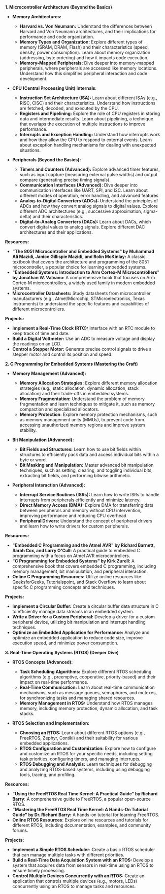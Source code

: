 **1. Microcontroller Architecture (Beyond the Basics)**

* **Memory Architectures:**
    * **Harvard vs. Von Neumann:** Understand the differences between Harvard and Von Neumann architectures, and their implications for performance and code organization.
    * **Memory Types and Organization:** Explore different types of memory (SRAM, DRAM, Flash) and their characteristics (speed, density, power consumption). Learn about memory organization (addressing, byte ordering) and how it impacts code execution.
    * **Memory-Mapped Peripherals:** Dive deeper into memory-mapped peripherals, where peripherals are accessed like memory locations. Understand how this simplifies peripheral interaction and code development.

* **CPU (Central Processing Unit) Internals:**
    * **Instruction Set Architecture (ISA):**  Learn about different ISAs (e.g., RISC, CISC) and their characteristics. Understand how instructions are fetched, decoded, and executed by the CPU.
    * **Registers and Pipelining:** Explore the role of CPU registers in storing data and intermediate results. Learn about pipelining, a technique that overlaps the execution of multiple instructions to improve performance.
    * **Interrupts and Exception Handling:** Understand how interrupts work and how they allow the CPU to respond to external events. Learn about exception handling mechanisms for dealing with unexpected situations.

* **Peripherals (Beyond the Basics):**
    * **Timers and Counters (Advanced):** Explore advanced timer features, such as input capture (measuring external pulse widths) and output compare (generating precise timing signals).
    * **Communication Interfaces (Advanced):** Dive deeper into communication interfaces like UART, SPI, and I2C. Learn about different modes of operation, error handling, and advanced features.
    * **Analog-to-Digital Converters (ADCs):** Understand the principles of ADCs and how they convert analog signals to digital values. Explore different ADC architectures (e.g., successive approximation, sigma-delta) and their characteristics.
    * **Digital-to-Analog Converters (DACs):** Learn about DACs, which convert digital values to analog signals. Explore different DAC architectures and their applications.

**Resources:**

* **"The 8051 Microcontroller and Embedded Systems" by Muhammad Ali Mazidi, Janice Gillispie Mazidi, and Rolin McKinlay:** A classic textbook that covers the architecture and programming of the 8051 microcontroller, a popular choice for learning embedded systems.
* **"Embedded Systems: Introduction to Arm Cortex-M Microcontrollers" by Jonathan W. Valvano:** A comprehensive book that focuses on Arm Cortex-M microcontrollers, a widely used family in modern embedded systems.
* **Microcontroller Datasheets:** Study datasheets from microcontroller manufacturers (e.g., Atmel/Microchip, STMicroelectronics, Texas Instruments) to understand the specific features and capabilities of different microcontrollers.

**Projects:**

* **Implement a Real-Time Clock (RTC):**  Interface with an RTC module to keep track of time and date.
* **Build a Digital Voltmeter:**  Use an ADC to measure voltage and display the readings on an LCD.
* **Control a Stepper Motor:**  Generate precise control signals to drive a stepper motor and control its position and speed.


**2. C Programming for Embedded Systems (Mastering the Craft)**

* **Memory Management (Advanced):**
    * **Memory Allocation Strategies:**  Explore different memory allocation strategies (e.g., static allocation, dynamic allocation, stack allocation) and their trade-offs in embedded systems.
    * **Memory Fragmentation:**  Understand the problem of memory fragmentation and learn techniques to mitigate it, such as memory compaction and specialized allocators.
    * **Memory Protection:**  Explore memory protection mechanisms, such as memory management units (MMUs), to prevent code from accessing unauthorized memory regions and improve system stability.

* **Bit Manipulation (Advanced):**
    * **Bit Fields and Structures:**  Learn how to use bit fields within structures to efficiently pack data and access individual bits within a byte or word.
    * **Bit Masking and Manipulation:**  Master advanced bit manipulation techniques, such as setting, clearing, and toggling individual bits, extracting bit fields, and performing bitwise arithmetic.

* **Peripheral Interaction (Advanced):**
    * **Interrupt Service Routines (ISRs):**  Learn how to write ISRs to handle interrupts from peripherals efficiently and minimize latency.
    * **Direct Memory Access (DMA):**  Explore DMA for transferring data between peripherals and memory without CPU intervention, improving performance and reducing CPU overhead.
    * **Peripheral Drivers:**  Understand the concept of peripheral drivers and learn how to write drivers for custom peripherals.

**Resources:**

* **"Embedded C Programming and the Atmel AVR" by Richard Barnett, Sarah Cox, and Larry O'Cull:**  A practical guide to embedded C programming with a focus on Atmel AVR microcontrollers.
* **"C Programming for Embedded Systems" by Kirk Zurell:**  A comprehensive book that covers embedded C programming, including memory management, bit manipulation, and peripheral interaction.
* **Online C Programming Resources:**  Utilize online resources like GeeksforGeeks, Tutorialspoint, and Stack Overflow to learn about specific C programming concepts and techniques.

**Projects:**

* **Implement a Circular Buffer:**  Create a circular buffer data structure in C to efficiently manage data streams in an embedded system.
* **Write a Driver for a Custom Peripheral:**  Develop a driver for a custom peripheral device, utilizing bit manipulation and interrupt handling techniques.
* **Optimize an Embedded Application for Performance:**  Analyze and optimize an embedded application to reduce code size, improve execution speed, and minimize power consumption.


**3. Real-Time Operating Systems (RTOS) (Deeper Dive)**

* **RTOS Concepts (Advanced):**
    * **Task Scheduling Algorithms:**  Explore different RTOS scheduling algorithms (e.g., preemptive, cooperative, priority-based) and their impact on real-time performance.
    * **Real-Time Communication:**  Learn about real-time communication mechanisms, such as message queues, semaphores, and mutexes, for synchronizing tasks and managing shared resources.
    * **Memory Management in RTOS:**  Understand how RTOS manages memory, including memory protection, dynamic allocation, and task stacks.

* **RTOS Selection and Implementation:**
    * **Choosing an RTOS:**  Learn about different RTOS options (e.g., FreeRTOS, Zephyr, Contiki) and their suitability for various embedded applications.
    * **RTOS Configuration and Customization:**  Explore how to configure and customize an RTOS for your specific needs, including setting task priorities, configuring timers, and managing interrupts.
    * **RTOS Debugging and Analysis:**  Learn techniques for debugging and analyzing RTOS-based systems, including using debugging tools, tracing, and profiling.

**Resources:**

* **"Using the FreeRTOS Real Time Kernel: A Practical Guide" by Richard Barry:**  A comprehensive guide to FreeRTOS, a popular open-source RTOS.
* **"Mastering the FreeRTOS Real Time Kernel: A Hands-On Tutorial Guide" by Dr. Richard Barry:**  A hands-on tutorial for learning FreeRTOS.
* **Online RTOS Resources:**  Explore online resources and tutorials for different RTOS, including documentation, examples, and community forums.

**Projects:**

* **Implement a Simple RTOS Scheduler:**  Create a basic RTOS scheduler that can manage multiple tasks with different priorities.
* **Build a Real-Time Data Acquisition System with an RTOS:**  Develop a system that acquires data from sensors in real-time using an RTOS to ensure timely processing.
* **Control Multiple Devices Concurrently with an RTOS:**  Create an application that controls multiple devices (e.g., motors, LEDs) concurrently using an RTOS to manage tasks and resources.
